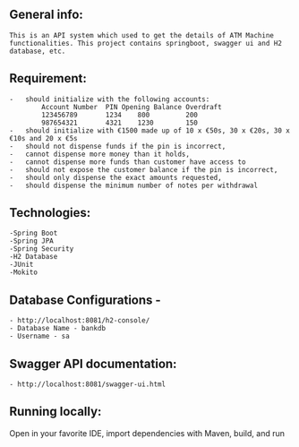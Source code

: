 ## General info:
    This is an API system which used to get the details of ATM Machine functionalities. This project contains springboot, swagger ui and H2 database, etc. 

## Requirement: 
    -	should initialize with the following accounts:
            Account Number	PIN	Opening Balance	Overdraft
            123456789		1234	800			200
            987654321		4321	1230		150
    -	should initialize with €1500 made up of 10 x €50s, 30 x €20s, 30 x €10s and 20 x €5s
    -	should not dispense funds if the pin is incorrect,
    -	cannot dispense more money than it holds,
    -	cannot dispense more funds than customer have access to
    -	should not expose the customer balance if the pin is incorrect,
    -	should only dispense the exact amounts requested,
    -	should dispense the minimum number of notes per withdrawal

## Technologies:
    -Spring Boot
    -Spring JPA
    -Spring Security
    -H2 Database
    -JUnit
    -Mokito
    
## Database Configurations -
    - http://localhost:8081/h2-console/
    - Database Name - bankdb
    - Username - sa
    
## Swagger API documentation:
    - http://localhost:8081/swagger-ui.html

## Running locally:
Open in your favorite IDE, import dependencies with Maven, build, and run
